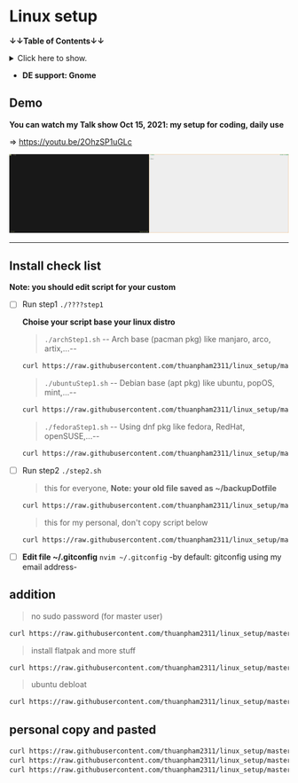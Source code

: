 # Linux setup

**↓↓Table of Contents↓↓**

<details>
<summary>Click here to show.</summary>

- [Linux setup](#linux-setup)
  - [Demo](#demo)
  - [Install check list](#install-check-list)
  - [addition](#addition)

---

</details>

- **DE support: Gnome**

## Demo

**You can watch my Talk show Oct 15, 2021: my setup for coding, daily use**

⇒ <https://youtu.be/2OhzSP1uGLc>

<img src="./img/dotfiles.gif" width="50%" height="50%"><img src="./img/light.gif" width="50%" height="50%">

---

## Install check list

**Note: you should edit script for your custom**

- [ ] Run step1 `./????step1`

  **Choise your script base your linux distro**

  > `./archStep1.sh` -- Arch base (pacman pkg) like manjaro, arco, artix,...--

  ```bash
  curl https://raw.githubusercontent.com/thuanpham2311/linux_setup/master/archStep1.sh | bash
  ```

  > `./ubuntuStep1.sh` -- Debian base (apt pkg) like ubuntu, popOS, mint,...--

  ```bash
  curl https://raw.githubusercontent.com/thuanpham2311/linux_setup/master/ubuntuStep1.sh | bash
  ```

  > `./fedoraStep1.sh` -- Using dnf pkg like fedora, RedHat, openSUSE,...--

  ```bash
  curl https://raw.githubusercontent.com/thuanpham2311/linux_setup/master/fedoraStep1.sh | bash
  ```

- [ ] Run step2 `./step2.sh`

  > this for everyone, **Note: your old file saved as ~/backupDotfile**

  ```bash
  curl https://raw.githubusercontent.com/thuanpham2311/linux_setup/master/step2.sh | bash
  ```

  > this for my personal, don't copy script below

  ```bash
  curl https://raw.githubusercontent.com/thuanpham2311/linux_setup/master/step2_personal.sh | bash
  ```

- [ ] **Edit file ~/.gitconfig** `nvim ~/.gitconfig` -by default: gitconfig using my email address-

## addition

> no sudo password (for master user)

```bash
curl https://raw.githubusercontent.com/thuanpham2311/linux_setup/master/sudo_master | bash
```

> install flatpak and more stuff

```bash
curl https://raw.githubusercontent.com/thuanpham2311/linux_setup/master/installFlatpak.sh | bash
```

> ubuntu debloat

```bash
curl https://raw.githubusercontent.com/thuanpham2311/linux_setup/master/ubuntuDebloat.sh | bash
```

## personal copy and pasted

```bash
curl https://raw.githubusercontent.com/thuanpham2311/linux_setup/master/fedoraStep1.sh | bash
curl https://raw.githubusercontent.com/thuanpham2311/linux_setup/master/installFlatpak.sh | bash
curl https://raw.githubusercontent.com/thuanpham2311/linux_setup/master/step2_personal.sh | bash
```
